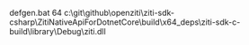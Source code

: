 defgen.bat 64 c:\git\github\openziti\ziti-sdk-csharp\ZitiNativeApiForDotnetCore\build\x64\_deps\ziti-sdk-c-build\library\Debug\ziti.dll
